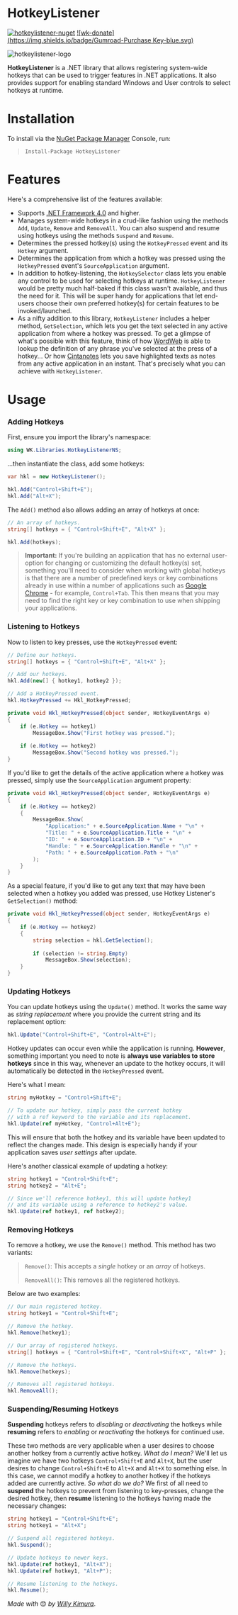 # HotkeyListener
[![hotkeylistener-nuget](https://img.shields.io/badge/NuGet-1.0.0-brightgreen.svg)](https://www.nuget.org/packages/HotkeyListener/) [![wk-donate](https://img.shields.io/badge/Gumroad-Purchase Key-blue.svg)](https://www.buymeacoffee.com/willykimura)

![hotkeylistener-logo](Assets/hkl-logo.png)

**HotkeyListener** is a .NET library that allows registering system-wide hotkeys that can be used to trigger features in .NET applications. It also provides support for enabling standard Windows and User controls to select hotkeys at runtime.

# Installation

To install via the [NuGet Package Manager](https://www.nuget.org/packages/HotkeyListener/) Console, run:

> `Install-Package HotkeyListener`

# Features
Here's a comprehensive list of the features available:

- Supports [.NET Framework 4.0](https://www.microsoft.com/en-us/download/details.aspx?id=17718) and higher.
- Manages system-wide hotkeys in a crud-like fashion using the methods `Add`, `Update`, `Remove` and `RemoveAll`. You can also suspend and resume using hotkeys using the methods `Suspend` and `Resume`.
- Determines the pressed hotkey(s) using the `HotkeyPressed` event and its `Hotkey` argument.
- Determines the application from which a hotkey was pressed using the  `HotkeyPressed` event's `SourceApplication` argument.
- In addition to hotkey-listening, the `HotkeySelector` class lets you enable any control to be used for selecting hotkeys at runtime. `HotkeyListener` would be pretty much half-baked if this class wasn't available, and thus the need for it. This will be super handy for applications that let end-users choose their own preferred hotkey(s) for certain features to be invoked/launched.
- As a nifty addition to this library, `HotkeyListener` includes a helper method, `GetSelection`, which lets you get the text selected in any active application from where a hotkey was pressed. To get a glimpse of what's possible with this feature, think of how [WordWeb]( https://wordweb.info/free/ ) is able to lookup the definition of any phrase you've selected at the press of a hotkey... Or how [Cintanotes]( http://cintanotes.com/ ) lets you save highlighted texts as notes from any active application in an instant. That's precisely what you can achieve with `HotkeyListener`.

# Usage

### Adding Hotkeys

First, ensure you import the library's namespace:

```c#
using WK.Libraries.HotkeyListenerNS;
```

...then instantiate the class, add some hotkeys:

```c#
var hkl = new HotkeyListener();

hkl.Add("Control+Shift+E");
hkl.Add("Alt+X");
```

The `Add()` method also allows adding an array of hotkeys at once:

```c#
// An array of hotkeys.
string[] hotkeys = { "Control+Shift+E", "Alt+X" };

hkl.Add(hotkeys);
```

> **Important:** If you're building an application that has no external user-option for changing or customizing the default hotkey(s) set, something you'll need to consider when working with global hotkeys is that there are a number of predefined keys or key combinations already in use within a number of applications such as [Google Chrome](https://chrome.google.com) - for example, `Control+Tab`. This then means that you may need to find the right key or key combination to use when shipping your applications.

### Listening to Hotkeys

Now to listen to key presses, use the `HotkeyPressed` event:

```c#
// Define our hotkeys.
string[] hotkeys = { "Control+Shift+E", "Alt+X" };

// Add our hotkeys.
hkl.Add(new[] { hotkey1, hotkey2 });

// Add a HotkeyPressed event.
hkl.HotkeyPressed += Hkl_HotkeyPressed;

private void Hkl_HotkeyPressed(object sender, HotkeyEventArgs e)
{
    if (e.Hotkey == hotkey1)
        MessageBox.Show("First hotkey was pressed.");
    
    if (e.Hotkey == hotkey2)
        MessageBox.Show("Second hotkey was pressed.");
}
```

If you'd like to get the details of the active application where a hotkey was pressed, simply use the `SourceApplication` argument property:

```c#
private void Hkl_HotkeyPressed(object sender, HotkeyEventArgs e)
{
    if (e.Hotkey == hotkey2)
    {
    	MessageBox.Show(
            "Application:" + e.SourceApplication.Name + "\n" +
            "Title: " + e.SourceApplication.Title + "\n" +
            "ID: " + e.SourceApplication.ID + "\n" +
            "Handle: " + e.SourceApplication.Handle + "\n" +
            "Path: " + e.SourceApplication.Path + "\n"
        );
    }
}
```

As a special feature, if you'd like to get any text that may have been selected when a hotkey you added was pressed, use Hotkey Listener's `GetSelection()` method:

```c#
private void Hkl_HotkeyPressed(object sender, HotkeyEventArgs e)
{
    if (e.Hotkey == hotkey2)
    {
        string selection = hkl.GetSelection();
    	
        if (selection != string.Empty)
            MessageBox.Show(selection);
    }
}
```

### Updating Hotkeys

You can update hotkeys using the `Update()` method. It works the same way as *string replacement* where you provide the current string and its replacement option:

```c#
hkl.Update("Control+Shift+E", "Control+Alt+E");
```

Hotkey updates can occur even while the application is running. **However**, something important you need to note is **always use variables to store hotkeys** since in this way, whenever an update to the hotkey occurs, it will automatically be detected in the `HotkeyPressed` event. 

Here's what I mean:

```c#
string myHotkey = "Control+Shift+E";

// To update our hotkey, simply pass the current hotkey 
// with a ref keyword to the variable and its replacement.
hkl.Update(ref myHotkey, "Control+Alt+E");
```

This will ensure that both the hotkey and its variable have been updated to reflect the changes made. This design is especially handy if your application saves *user settings* after update.

Here's another classical example of updating a hotkey:

```c#
string hotkey1 = "Control+Shift+E";
string hotkey2 = "Alt+E";

// Since we'll reference hotkey1, this will update hotkey1 
// and its variable using a reference to hotkey2's value.
hkl.Update(ref hotkey1, ref hotkey2);
```

### Removing Hotkeys

To remove a hotkey, we use the `Remove()` method. This method has two variants:

>`Remove()`: This accepts a *single* hotkey or an *array* of hotkeys.
>
>`RemoveAll()`: This removes all the registered hotkeys.

Below are two examples:

```c#
// Our main registered hotkey.
string hotkey1 = "Control+Shift+E";

// Remove the hotkey.
hkl.Remove(hotkey1);

// Our array of registered hotkeys.
string[] hotkeys = { "Control+Shift+E", "Control+Shift+X", "Alt+P" };

// Remove the hotkeys.
hkl.Remove(hotkeys);
```

```c#
// Removes all registered hotkeys.
hkl.RemoveAll();
```

### Suspending/Resuming Hotkeys

**Suspending** hotkeys refers to *disabling* or *deactivating* the hotkeys while **resuming** refers to *enabling* or *reactivating* the hotkeys for continued use. 

These two methods are very applicable when a user desires to choose another hotkey from a currently active hotkey. *What do I mean?* We'll let us imagine we have two hotkeys `Control+Shift+E` and `Alt+X`, but the user desires to change `Control+Shift+E` to `Alt+X` and `Alt+X` to something else. In this case, we cannot modify a hotkey to another hotkey if the hotkeys added are currently active. *So what do we do?* We first of all need to **suspend** the hotkeys to prevent from listening to key-presses, change the desired hotkey, then **resume** listening to the hotkeys having made the necessary changes:

```c#
string hotkey1 = "Control+Shift+E";
string hotkey1 = "Alt+X";

// Suspend all registered hotkeys.
hkl.Suspend();

// Update hotkeys to newer keys.
hkl.Update(ref hotkey1, "Alt+X");
hkl.Update(ref hotkey1, "Alt+P");

// Resume listening to the hotkeys.
hkl.Resume();
```






*Made with* 😊 *by* [*Willy Kimura*]([https://github.com/Willy-Kimura).